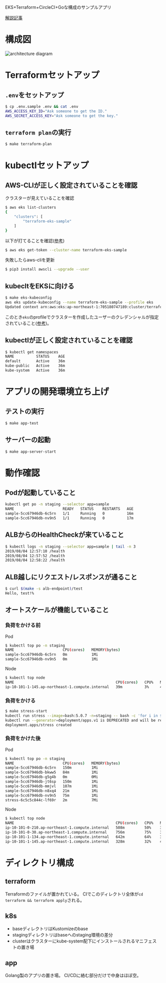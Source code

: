 EKS+Terraform+CircleCI+Goな構成のサンプルアプリ

[解説記事](https://qiita.com/sxarp/items/e93331169c5b76c75525)

# 構成図

![architecture diagram](https://user-images.githubusercontent.com/11193139/62509169-21c00f80-b845-11e9-87bd-6568c3d32b8c.png)

# Terraformセットアップ

## `.env`をセットアップ

```sh
$ cp .env.sample .env && cat .env
AWS_ACCESS_KEY_ID="Ask someone to get the ID."
AWS_SECRET_ACCESS_KEY="Ask someone to get the key."
```

## `terraform plan`の実行

```sh
$ make terraform-plan
```

# kubectlセットアップ

## AWS-CLIが正しく設定されていることを確認

クラスターが見えていることを確認

```sh
$ aws eks list-clusters
{
    "clusters": [
        "terraform-eks-sample"
    ]
}
```

以下が打てることを確認([参考](https://docs.aws.amazon.com/eks/latest/userguide/managing-auth.html))

```sh
$ aws eks get-token --cluster-name terraform-eks-sample
```

失敗したらaws-cliを更新

```sh
$ pip3 install awscli --upgrade --user
```

## kubecltをEKSに向ける

```sh
$ make eks-kubeconfig
aws eks update-kubeconfig --name terraform-eks-sample --profile eks
Updated context arn:aws:eks:ap-northeast-1:705180747189:cluster/terraform-eks-sample in /Users/hogehoge/.kube/config
```

このとき`eks`のprofileでクラスターを作成したユーザーのクレデンシャルが指定されていること([参考](https://docs.aws.amazon.com/eks/latest/userguide/troubleshooting.html#unauthorized))。

## kubectlが正しく設定されていることを確認

```sh
$ kubectl get namespaces
NAME          STATUS    AGE
default       Active    36m
kube-public   Active    36m
kube-system   Active    36m
```

# アプリの開発環境立ち上げ

## テストの実行

```sh
$ make app-test
```

## サーバーの起動
```sh
$ make app-server-start
```

# 動作確認

## Podが起動していること

```sh
kubectl get po -n staging --selector app=sample
NAME                      READY   STATUS    RESTARTS   AGE
sample-5cc67946db-6c5rn   1/1     Running   0          16m
sample-5cc67946db-nv9n5   1/1     Running   0          17m
```

## ALBからのHealthCheckが来ていること

```sh
$ kubectl logs -n staging --selector app=sample | tail -n 3
2019/08/04 12:57:10 /health
2019/08/04 12:57:52 /health
2019/08/04 12:58:22 /health
```

## ALB越しにリクエスト/レスポンスが通ること

```sh
$ curl $(make -s alb-endpoint)/test
Hello, test!%
```

## オートスケールが機能していること

### 負荷をかける前

Pod

```sh
$ kubectl top po -n staging
NAME                      CPU(cores)   MEMORY(bytes)
sample-5cc67946db-6c5rn   0m           1Mi
sample-5cc67946db-nv9n5   0m           1Mi
```

Node

```sh
$ kubectl top node
NAME                                              CPU(cores)   CPU%   MEMORY(bytes)   MEMORY%
ip-10-101-1-145.ap-northeast-1.compute.internal   39m          3%     420Mi           22%
```

### 負荷をかける

```sh
$ make stress-start
kubectl run stress --image=bash:5.0.7 -n=staging -- bash -c 'for i in $(seq 1 20); do (while true; do wget -O /dev/null sample/slow; done) & done; sleep 3600'
kubectl run --generator=deployment/apps.v1 is DEPRECATED and will be removed in a future version. Use kubectl run --generator=run-pod/v1 or kubectl create instead.
deployment.apps/stress created
```

### 負荷をかけた後

Pod

```sh
$ kubectl top po -n staging
NAME                      CPU(cores)   MEMORY(bytes)
sample-5cc67946db-6c5rn   150m         1Mi
sample-5cc67946db-bkww5   84m          1Mi
sample-5cc67946db-g5g4b   0m           0Mi
sample-5cc67946db-jt6sp   150m         1Mi
sample-5cc67946db-mmjvl   107m         1Mi
sample-5cc67946db-n8xq4   21m          1Mi
sample-5cc67946db-nv9n5   75m          1Mi
stress-6c5c5c844c-lf69r   2m           7Mi
```
Node

```sh
$ kubectl top node
NAME                                              CPU(cores)   CPU%   MEMORY(bytes)   MEMORY%
ip-10-101-0-210.ap-northeast-1.compute.internal   508m         50%    360Mi           19%
ip-10-101-0-30.ap-northeast-1.compute.internal    756m         75%    351Mi           18%
ip-10-101-1-134.ap-northeast-1.compute.internal   642m         64%    366Mi           19%
ip-10-101-1-145.ap-northeast-1.compute.internal   328m         32%    457Mi           24%
```

# ディレクトリ構成

## terraform

Terraformのファイルが置かれている。
CIでこのディレクトリ全体が`cd terraform && terraform apply`される。

## k8s

- baseディレクトリはKustomizeのbase
- stagingディレクトリはbaseへのstaging環境の差分
- clusterはクラスターにkube-system配下にインストールされるマニフェストの置き場

## app
Golang製のアプリの置き場。
CI/CDに絡む部分だけで中身はほぼ空。

